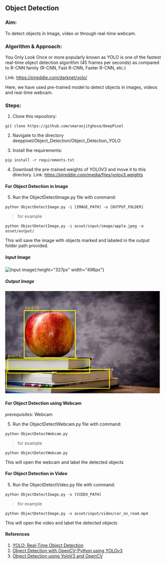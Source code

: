 ## Object Detection 

### Aim:
To detect objects in Image, video or through real-time webcam.

### Algorithm & Approach:
You Only Look Once or more popularly known as YOLO is one of the fastest real-time object detection algorithm (45 frames per seconds) as compared to R-CNN family (R-CNN, Fast R-CNN, Faster R-CNN, etc.)

Link: https://pjreddie.com/darknet/yolo/

Here, we have used pre-trained model to detect objects in images, videos and real-time webcam.

### Steps:
1) Clone this repository:
```
git clone https://github.com/smaranjitghose/DeepPixel
```

2) Navigate to the directory deeppixel/Object_Detection/Object_Detection_YOLO


3) Install the requirements:
```
pip install -r requirements.txt 
```
4) Download the pre-trained weights of YOLOV3 and move it to this directory.
Link: https://pjreddie.com/media/files/yolov3.weights

#### For Object Detection in Image

5) Run the ObjectDetectImage.py file with command:

```
python ObjectDetectImage.py -i [IMAGE_PATH] -o [OUTPUT_FOLDER]

```
> for example
```
python ObjectDetectImage.py -i asset/input/image/apple.jpeg -o asset/output/ 
```
This will save the image with objects marked and labeled in the output folder path provided.
##### Input Image 
![Input image](https://github.com/jhalak27/DeepPixel/blob/ObjectDetect/deeppixel/Object_Detection/Object_Detection_YOLO/asset/input/image/apple.jpeg){:height="327px" width="496px"}

##### Output Image
![Output image](https://github.com/jhalak27/DeepPixel/blob/ObjectDetect/deeppixel/Object_Detection/Object_Detection_YOLO/asset/output/apple.png)


#### For Object Detection using Webcam
*prerequisites:* Webcam

5) Run the ObjectDetectWebcam.py file with command:

```
python ObjectDetectWebcam.py 
```
> for example
```
python ObjectDetectWebcam.py 
```
This will open the webcam and label the detected objects

#### For Object Detection in Video

5) Run the ObjectDetectVideo.py file with command:

```
python ObjectDetectImage.py -v [VIDEO_PATH]

```
> for example
```
python ObjectDetectImage.py -v asset/input/video/car_on_road.mp4
```
This will open the video and label the detected objects


#### References 
1. [YOLO: Real-Time Object Detection](https://pjreddie.com/darknet/yolo/)
2. [Object Detection with OpenCV-Python using YOLOv3](https://medium.com/analytics-vidhya/object-detection-with-opencv-python-using-yolov3-481f02c6aa35)
3. [Object Detection using YoloV3 and OpenCV](https://towardsdatascience.com/object-detection-using-yolov3-and-opencv-19ee0792a420)


